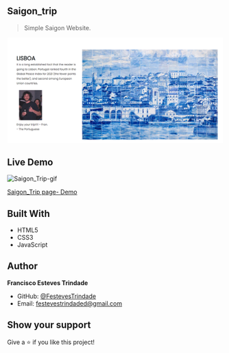 ## Saigon_trip

> Simple Saigon Website.

![Saigon_Trip](images/Lisbon_trip_screen.png)

## Live Demo

![Saigon_Trip-gif](images/LisbonTrip_gif.gif)


[Saigon_Trip page- Demo](https://Saigontrippin.netlify.app/)

## Built With

- HTML5
- CSS3
- JavaScript

## Author

**Francisco Esteves Trindade**

- GitHub: [@FestevesTrindade](https://github.com/Festevestrindade)
- Email: [festevestrindaded@gmail.com](mailto:festevestrindaded@gmail.com)

## Show your support

Give a ⭐️ if you like this project!
